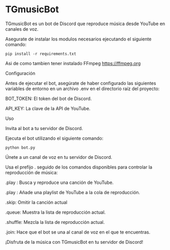 # TGmusicBot

TGmusicBot es un bot de Discord que reproduce música desde YouTube en canales de voz.

Asegurate de instalar los modulos necesarios ejecutando el siguiente comando:

```shell
pip install -r requirements.txt
```
Asi de como tambien tener instalado FFmpeg
https://ffmpeg.org

Configuración

Antes de ejecutar el bot, asegúrate de haber configurado las siguientes variables de entorno en un archivo .env en el directorio raíz del proyecto:

BOT_TOKEN: El token del bot de Discord.

API_KEY: La clave de la API de YouTube.

Uso

Invita al bot a tu servidor de Discord.

Ejecuta el bot utilizando el siguiente comando:
```shell
python bot.py
```

Únete a un canal de voz en tu servidor de Discord.

Usa el prefijo . seguido de los comandos disponibles para controlar la reproducción de música:

.play <consulta>: Busca y reproduce una canción de YouTube.

.play <enlace de playlist>: Añade una playlist de YouTube a la cola de reproducción.

.skip: Omitir la canción actual

.queue: Muestra la lista de reproducción actual.

.shuffle: Mezcla la lista de reproducción actual.

.join: Hace que el bot se una al canal de voz en el que te encuentras.

¡Disfruta de la música con TGmusicBot en tu servidor de Discord!
